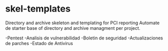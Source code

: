 # skel-templates
Directory and archive skeleton and templating for PCI reporting
Automate de starter base of directory and archive managment per project.

-Pentest
-Analisis de vulnerabilidad
-Boletin de seguridad
-Actualizaciones de parches
-Estado de Antivirus
